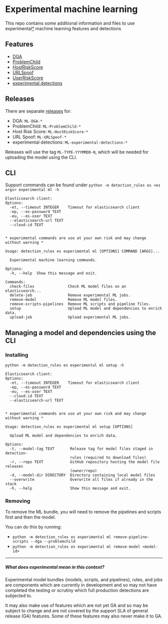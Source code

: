 # Experimental machine learning

This repo contains some additional information and files to use experimental[*](#what-does-experimental-mean-in-this-context) machine learning features and detections

## Features
* [DGA](DGA.md)
* [ProblemChild](problem-child.md)
* [HostRiskScore](host-risk-score.md)
* [URLSpoof](url-spoof.md)
* [UserRiskScore](user-risk-score.md)
* [experimental detections](experimental-detections.md)

## Releases

There are separate [releases](https://github.com/elastic/detection-rules/releases) for:
* DGA: `ML-DGA-*`
* ProblemChild: `ML-ProblemChild-*`
* Host Risk Score: `ML-HostRiskScore-*`
* URL Spoof: `ML-URLSpoof-*`
* experimental detections: `ML-experimental-detections-*`

Releases will use the tag `ML-TYPE-YYYMMDD-N`, which will be needed for uploading the model using the CLI.


## CLI

Support commands can be found under `python -m detection_rules es <es args> experimental ml -h`

```console
Elasticsearch client:
Options:
  -et, --timeout INTEGER    Timeout for elasticsearch client
  -ep, --es-password TEXT
  -eu, --es-user TEXT
  --elasticsearch-url TEXT
  --cloud-id TEXT


* experimental commands are use at your own risk and may change without warning *

Usage: detection_rules es experimental ml [OPTIONS] COMMAND [ARGS]...

  Experimental machine learning commands.

Options:
  -h, --help  Show this message and exit.

Commands:
  check-files               Check ML model files on an elasticsearch...
  delete-job                Remove experimental ML jobs.
  remove-model              Remove ML model files.
  remove-scripts-pipelines  Remove ML scripts and pipeline files.
  setup                     Upload ML model and dependencies to enrich data.
  upload-job                Upload experimental ML jobs.
```

## Managing a model and dependencies using the CLI

### Installing

```console
python -m detection_rules es experimental ml setup -h

Elasticsearch client:
Options:
  -et, --timeout INTEGER    Timeout for elasticsearch client
  -ep, --es-password TEXT
  -eu, --es-user TEXT
  --cloud-id TEXT
  --elasticsearch-url TEXT


* experimental commands are use at your own risk and may change without warning *

Usage: detection_rules es experimental ml setup [OPTIONS]

  Upload ML model and dependencies to enrich data.

Options:
  -t, --model-tag TEXT       Release tag for model files staged in detection-
                             rules (required to download files)
  -r, --repo TEXT            GitHub repository hosting the model file releases
                             (owner/repo)
  -d, --model-dir DIRECTORY  Directory containing local model files
  --overwrite                Overwrite all files if already in the stack
  -h, --help                 Show this message and exit.

```

### Removing

To remove the ML bundle, you will need to remove the pipelines and scripts first and then the model.

You can do this by running:
* `python -m detection_rules es experimental ml remove-pipeline-scripts --dga --problemchild`
* `python -m detection_rules es experimental ml remove-model <model-id>`


----

##### What does experimental mean in this context?

Experimental model bundles (models, scripts, and pipelines), rules, and jobs are components which are currently in 
development and so may not have completed the testing or scrutiny which full production detections are subjected to.

It may also make use of features which are not yet GA and so may be subject to change and are not covered by the support 
SLA of general release (GA) features. Some of these features may also never make it to GA.